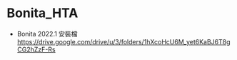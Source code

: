 # Bonita_HTA

* Bonita 2022.1 安裝檔 https://drive.google.com/drive/u/3/folders/1hXcoHcU6M_yet6KaBJ6T8gCG2hZzF-Rs
